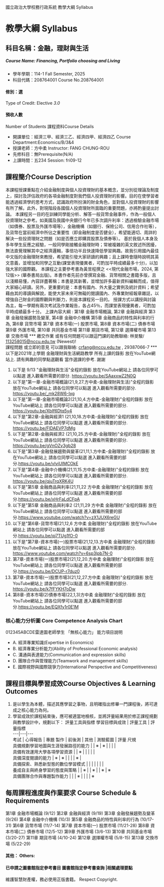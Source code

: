 國立政治大學校務行政系統 教學大綱 Syllabus
# 教學大綱 Syllabus
##  科目名稱：金融，理財與生活
#####  Course Name: Financing, Portfolio choosing and Living
  * 學年學期：114-1 Fall Semester, 2025 
  * 科目代碼：208764001 Course No.208764001
#### 修別：選
Type of Credit: Elective 
_3.0_
#### 預收人數
Number of Students
課程資料Course Details
  * 開課單位：經濟三甲、經濟三乙、經濟四甲、經濟四乙 Course Department:Economics/B/3&4 
  * 授課老師：方中柔 Instructor: FANG CHUNG-ROU 
  * 先修科目：無Prerequisite(N/A)
  * 上課時間：五234 Session: fri09-12
##  課程簡介Course Description
本課程授課重點在介紹金融制度與個人投資理財的基本概念，並分別從理論及制度上，探討及評估政府的各項金融制度對我們個人投資理財的影響。目的在使學習者能透過經濟學的思考方式，認識政府所扮演的財金角色，並對個人投資理財的影響有所了解。此外，對現階段各國個人投資理財所面臨的重要問題，亦將酌量提出討論。
本課程另一目的在訓練同學能分析、解答一般貨幣金融事件，作為一般個人投資理財之參考。如美國及我國中央銀行今年已多次調升利率：透過檢驗金融市場（如債券、股票及外匯市場等），金融機構（如銀行、保險公司、信用合作社等），及貨幣在當前經濟中所佔之重要性（即金融制度是否健全），希望能適切、周詳的解決一些投資理財之問題（如是否應立即購買股票及債券等）。
基於我個人本身及多年學生反應之經驗，一般同學剛接觸金融理財時；常被複雜的英文敘述所困擾，無法直覺理解其中之經濟邏輯，事倍功半且快速降低學習興趣。故我引用國內最佳中文版的金融理財來教授，希望能引發大家研讀的興趣；且上課時會隨時說明其英文意義，並增加和同學之互動(課堂表現優異者，可酌加平時成績最多十分)，以加強大家的國際觀。
本課程之主要參考書為黃昱程撰之 <<現代金融市場，2024, 第12版>> (華泰書局出版)。本書作者先前亦曾撰寫金融、貨幣相關之書籍多版，且以淺顯易懂，內容詳盡著稱；本書是其新著，並增加許多最新資料編輯而成，值得大家細心研讀。另外，更重要的是：本書有國內、外大量之實例及統計資料；希望藉由其的導讀與解說，能使大家未來可無礙的閱讀國內、外專業財經報章雜誌，以增強自己財金的國際觀與判斷力，則是本課程另一目的。
授課方式以講授與討論為主，每一學期有兩次考試及作業報告，各占45％，而課堂表現優異者，可酌加平時成績最多十分。
上課內容大綱 :
第1章 金融市場概論, 第2章 金融與經濟
第3章 金融發展趨勢及變革, 第4章 金融中介機構
第5章 金融商品的特性與利率的行為, 第6章 貨幣市場
第7章 資本市場(一) 股票市場, 第8章 資本市場(二) 債券市場
第9章 外匯市場, 第10章 共同基金市場
第11章 期貨市場, 第12章 選擇權市場
第13章 交換市場
*** 繳交作業 或有任何問題可以跟這門課的助教聯絡: 林旻駿/ 113258015@nccu.edu.tw (Newest)!  
課程問題 或立即的意見 可以跟我聯絡: crfang@nccu.edu.tw , 29387066-7
*** 以下是2021年上學期 金融理財與生活網路教學 所有上課的錄影 放在YouTube網站上. 請有興趣的同學點選觀看 當作選課的參考. 謝謝
1. 以下是 9/13 "金融理財與生活"全程的錄影 放在YouTube網站上 請各位同學可以點選 進入觀看所需要的部分. https://youtu.be/SAaxxwZ2N0Q
2. 以下是"第一章-金融市場概論(21,9,27.方中柔-金融理財與生活)"全程的錄影 放在YouTube網站上 請各位同學可以點選 進入觀看所需要的部分. https://youtu.be/_mk28W6-Ixg
3. 以下是"第一章-金融市場概論2(21,10,4.方中柔-金融理財)"全程的錄影 放在YouTube網站上 請各位同學可以點選 進入觀看所需要的部分. https://youtu.be/XbIf6Dtq5y4 
4. 以下是"第2章-金融與經濟1 (21,10,18.方中柔-金融理財)"全程的錄影 放在YouTube網站上 請各位同學可以點選 進入觀看所需要的部分. https://youtu.be/FlDAEVP7dMg
5. 以下是"第2章-金融與經濟2 (21,10,25.方中柔-金融理財)"全程的錄影 放在YouTube網站上 請各位同學可以點選 進入觀看所需要的部分. https://youtu.be/gVnOZy3gb28
6. 以下是"第3章-金融發展趨勢與變革(21,11,1.方中柔-金融理財)"全程的錄影 放在YouTube網站上 請各位同學可以點選 進入觀看所需要的部分.https://youtu.be/vlviUIMCOkE
7. 以下是"第4章-金融中介機構(21,11,15.方中柔-金融理財)"全程的錄影 放在YouTube網站上 請各位同學可以點選 進入觀看所需要的部分. https://youtu.be/qjuTrqXRK4U
8. 以下是"第5章 金融商品與利率(21,11,22 方中柔 金融理財)"全程的錄影 放在YouTube網站上 請各位同學可以點選 進入觀看所需要的部分.https://youtu.be/xHrFaLdCFpA
9. 以下是"第5章 金融商品與利率2 (21,11,29 方中柔 金融理財)"全程的錄影 放在YouTube網站上 請各位同學可以點選 進入觀看所需要的部分.https://www.youtube.com/watch?v=zX1JUX6reGU 
10. 以下是"第6章-貨幣市場(21,12,6 方中柔 金融理財)"全程的錄影 放在YouTube網站上 請各位同學可以點選 進入觀看所需要的部分.https://youtu.be/qj7TUg1fO-0
11. 以下是"第7章-資本市場(一)股票市場(21,12,13.方中柔 金融理財)"全程的錄影 放在YouTube網站上 請各位同學可以點選 進入觀看所需要的部分. https://www.youtube.com/watch?v=6sp3lpb7N-0 
12. 第7章-資本市場(一)股票市場2(21,12,20.方中柔 金融理財)"全程的錄影 放在YouTube網站上 請各位同學可以點選 進入觀看所需要的部分.https://youtu.be/DCUP-r7duz0 
13. 第7章-資本市場(一)股票市場3(21,12,27.方中柔 金融理財)"全程的錄影 放在YouTube網站上 請各位同學可以點選 進入觀看所需要的部分. https://youtu.be/k7fFYKH7oDw
14. 第8章-資本市場(2)債券市場(22,1,3)方中柔 金融理財)"全程的錄影 放在YouTube網站上 請各位同學可以點選 進入觀看所需要的部分.https://youtu.be/EQXfy1r0E1M
###  核心能力分析圖 Core Competence Analysis Chart
012345ABCDE雷達圖老師學生
「無核心能力」 
能力項目說明
  * A. 經濟專業知識(Expertise in Economics)
  * B. 經濟專業分析能力(Ability of Professional Economic analysis)
  * C. 溝通與表達能力(Communication and expression skills)
  * D. 團隊合作與管理能力(Teamwork and management skills)
  * E. 國際視野與國際競爭力(International Perspective and Competitiveness)
##  課程目標與學習成效Course Objectives & Learning Outcomes 
1. 是以學生為本體，描述其應學習之事物，且明確指出修畢一門課程後，將可達成之核心能力為何。
2. 學習成效於課程結束後，應可被適當地檢核，並將評量結果用於修正課程規劃與教學設計中，規劃以下：
評量工具與指標 學習目標與成效 |  評量工具 |  評量指標  
---|---|---  
考試 |  心得報告 |  專題 製作 |  前後測 |  其他 |  測驗藍圖 |  評量 尺規  
具備規劃學習地圖與生涯發展路徑的能力 |  |  ※ |  ※ |  |  |  |   
具備有效運用大學各項學習資源 |  |  ※ |  |  |  |  |   
具備深度閱讀的能力 |  ※ |  ※ |  |  |  |  ※ |   
具備探索、熟悉新型態的數位學習模式 |  |  |  |  |  |  |   
養成自主與終身學習的態度與策略 |  |  ※ |  |  ※ |  |  ※ |  ※  
具備團隊合作與專題製作能力 |  |  |  ※ |  |  |  |  ※  
##  每周課程進度與作業要求 Course Schedule & Requirements
第1章 金融市場概論 (9/12) 
第2章 金融與經濟 (9/19)
第3章 金融發展趨勢及變革 (9/26) 
第4章 金融中介機構 (10/3)
第5章 金融商品的特性與利率的行為 (10/17-31) 
第6章 貨幣市場 (11/7-14)
第7章 資本市場(一) 股票市場 (11/21-28) 
第8章 資本市場(二) 債券市場 (12/5-12)
第9章 外匯市場 (3/6-13) 
第10章 共同基金市場 (3/20-27)
第11章 期貨市場 (4/10-24) 
第12章 選擇權市場 (5/8-15)
第13章 交換市場 (5/22-29)
####  其他： Others:
####  已申請之圖書館指定參考書目  圖書館指定參考書查詢 |相關處理要點
維護智慧財產權，務必使用正版書籍。 Respect Copyright.